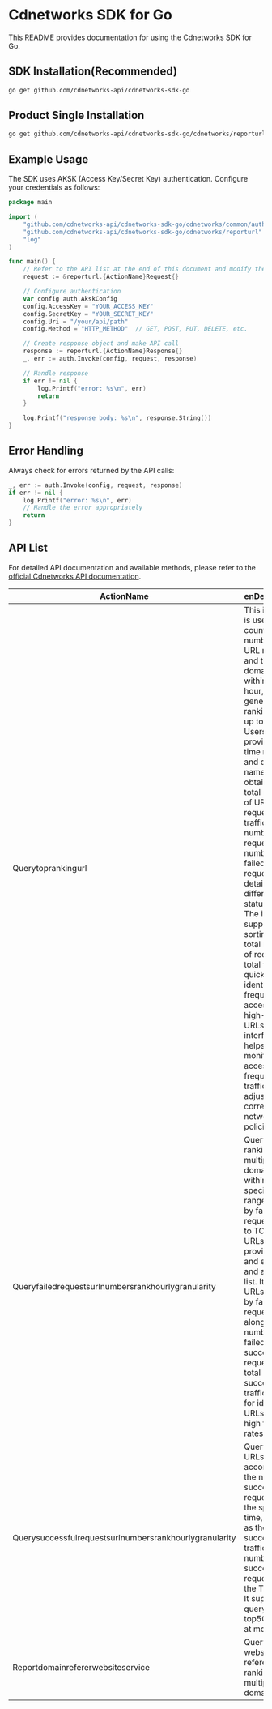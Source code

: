 # Cdnetworks SDK for Go

This README provides documentation for using the Cdnetworks SDK for Go.

## SDK Installation(Recommended)

```bash
go get github.com/cdnetworks-api/cdnetworks-sdk-go
```

## Product Single Installation

```bash
go get github.com/cdnetworks-api/cdnetworks-sdk-go/cdnetworks/reporturl
```

## Example Usage

The SDK uses AKSK (Access Key/Secret Key) authentication. Configure your credentials as follows:

```go
package main

import (
    "github.com/cdnetworks-api/cdnetworks-sdk-go/cdnetworks/common/auth"
    "github.com/cdnetworks-api/cdnetworks-sdk-go/cdnetworks/reporturl"
    "log"
)

func main() {
	// Refer to the API list at the end of this document and modify the corresponding {ActionName}, Method, and Uri
    request := &reporturl.{ActionName}Request{}

    // Configure authentication
    var config auth.AkskConfig
    config.AccessKey = "YOUR_ACCESS_KEY"
    config.SecretKey = "YOUR_SECRET_KEY"
    config.Uri = "/your/api/path"
    config.Method = "HTTP_METHOD"  // GET, POST, PUT, DELETE, etc.

    // Create response object and make API call
    response := reporturl.{ActionName}Response{}
    _, err := auth.Invoke(config, request, response)

    // Handle response
    if err != nil {
        log.Printf("error: %s\n", err)
        return
    }

    log.Printf("response body: %s\n", response.String())
}
```

## Error Handling

Always check for errors returned by the API calls:

```go
_, err := auth.Invoke(config, request, response)
if err != nil {
    log.Printf("error: %s\n", err)
    // Handle the error appropriately
    return
}
```

## API List
For detailed API documentation and available methods, please refer to the [official Cdnetworks API documentation](https://docs.cdnetworks.com/en/cdn/apidocs).

| ActionName | enDescription | client_methods | uri |
| --- | --- | --- | --- |
| Querytoprankingurl | This interface is used to count the number of URL requests and traffic of a domain name within each hour, and generate a ranking list of up to TOP500. Users need to provide the time return and domain name to obtain the total number of URL requests, total traffic, number of hit requests, number of failed requests, and details of different status codes. The interface supports sorting by total number of requests or total traffic to quickly identify high-frequency access or high-traffic URLs. This interface helps users monitor URL access frequency and traffic to adjust corresponding network policies. | POST | /api/report/url/top |
| Queryfailedrequestsurlnumbersrankhourlygranularity | Query URL rankings for multiple domains within a specified time range, sorted by failed requests (up to TOP5000 URLs). Users provide start and end times and a domain list. It returns URLs ranked by failed requests, along with the number of failed and successful requests and total successful traffic, ideal for identifying URLs with high failure rates. | POST | /api/report/url/fail/rank |
| Querysuccessfulrequestsurlnumbersrankhourlygranularity | Query the Top URLs ranked according to the number of successful requests at the specified time, as well as the total successful traffic and the number of successful requests of the TOP URLs. It supports querying top500 URLs at most | POST | /api/report/url/success/rank |
| Reportdomainrefererwebsiteservice | Query the website referer ranking of multiple domains | POST | /api/report/domain/referer-website |